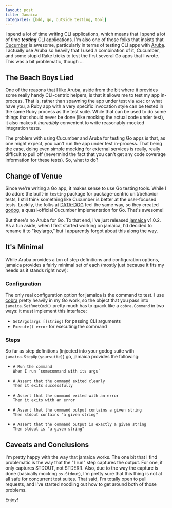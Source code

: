 ```yaml
---
layout: post
title: Jamaica
categories: [bdd, go, outside testing, tool]
---
```


I spend a lot of time writing CLI applications, which means that I spend a lot of time ***testing*** CLI applications. I'm also one of those folks that insists that [Cucumber](https://cucumber.io) is awesome, particularly in terms of testing CLI apps with [Aruba](https://github.com/cucumber/aruba). I actually use Aruba so heavily that I used a combination of it, Cucumber, and some stupid Rake tricks to test the first several Go apps that I wrote. This was a bit problematic, though ...

## The Beach Boys Lied ##

One of the reasons that I like Aruba, aside from the bit where it provides some really handy CLI-centric helpers, is that it allows me to test my app in-process. That is, rather than spawning the app under test via `exec` or what have you, a Ruby app with a very specific invocation style can be tested in the same Ruby process as the test suite. While that can be used to do some things that should never be done (like mocking the actual code under test), it also makes it *incredibly* convenient to write reasonably-mocked integration tests.

The problem with using Cucumber and Aruba for testing Go apps is that, as one might expect, you can't run the app under test in-process. That being the case, doing even simple mocking for external services is really, really difficult to pull off (nevermind the fact that you can't get any code coverage information for these tests). So, what to do?

## Change of Venue ##

Since we're writing a Go app, it makes sense to use Go testing tools. While I do adore the built-in `testing` package for package-centric unit/behavior tests, I still think something like Cucumber is better at the user-focused tests. Luckily, the folks at [DATA-DOG](http://data.dog/) feel the same way, so they created [godog](https://github.com/DATA-DOG/godog), a quasi-official Cucumber implementation for Go. That's awesome!

But there's no Aruba for Go. To that end, I've just released [jamaica](https://github.com/ess/jamaica) v1.0.2. As a fun aside, when I first started working on jamaica, I'd decided to rename it to "keylargo," but I apparently forgot about this along the way.

## It's Minimal ##

While Aruba provides a ton of step definitions and configuration options, jamaica provides a fairly minimal set of each (mostly just because it fits my needs as it stands right now):

### Configuration ###

The only real configuration option for jamaica is the command to test. I use [cobra](https://github.com/spf13/cobra) pretty heavily in my Go work, so the object that you pass into `jamaica.SetRootCmd()` pretty much has to quack like a `cobra.Command` in two ways: it must implement this interface:

* `SetArgs(args []string)` for passing CLI arguments
* `Execute() error` for executing the command

### Steps ###

So far as step definitions (injected into your godog suite with `jamaica.StepUp(yoursuite)`) go, jamaica provides the following:

* ```gherkin
  # Run the command
  When I run `somecommand with its args`
  ```
* ```gherkin
  # Assert that the command exited cleanly
  Then it exits successfully
  ```
* ```gherkin
  # Assert that the command exited with an error
  Then it exits with an error
  ```
* ```gherkin
  # Assert that the command output contains a given string
  Then stdout contains "a given string"
  ```
* ```gherkin
  # Assert that the command output is exactly a given string
  Then stdout is "a given string"
  ```
  
## Caveats and Conclusions ##

I'm pretty happy with the way that jamaica works. The one bit that I find problematic is the way that the "I run" step captures the output. For one, it only captures STDOUT, not STDERR. Also, due to the way the capture is done (basically mocking `os.Stdout`), I'm pretty sure that this thing is not at all safe for concurrent test suites. That said, I'm totally open to pull requests, and I've started noodling out how to get around both of those problems.

Enjoy!
